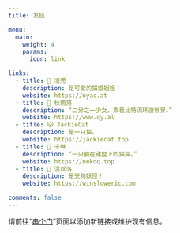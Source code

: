 ```yaml
---
title: 友链

menu:
  main: 
    weight: 4
    params:
      icon: link

links:
  - title: 🍬 凌莞
    description: 是可爱的猫娘姐姐！
    website: https://nyac.at
  - title: 🐺 秋雨落
    description: “二分之一少女，乘着比特流环游世界。”
    website: https://www.qy.al
  - title: 🐱 JackieCat
    description: 是一只猫。
    website: https://jackiecat.top
  - title: 🎨 千畔
    description: “一只躺在键盘上的猫猫。”
    website: https://nekoq.top
  - title: 👺 温丝洛
    description: 是天狗妖怪！
    website: https://winsloweric.com

comments: false
---
```


请前往“[串个门](/zh-cn/keep_in_touch)”页面以添加新链接或维护现有信息。
